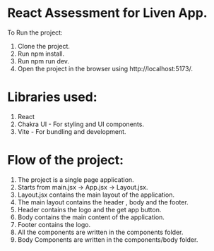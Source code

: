 # React Assessment for Liven App.

To Run the project:
1. Clone the project.
2. Run npm install.
3. Run npm run dev.
4. Open the project in the browser using http://localhost:5173/.

# Libraries used:
1. React
2. Chakra UI - For styling and UI components.
3. Vite  - For bundling and development.

# Flow of the project:
1. The project is a single page application.
2. Starts from main.jsx -> App.jsx -> Layout.jsx.
3. Layout.jsx contains the main layout of the application.
4. The main layout contains the header , body and the footer.
5. Header contains the logo and the get app button.
6. Body contains the main content of the application.
7. Footer contains the logo.
8. All the components are written in the components folder.
9. Body Components are written in the components/body folder.
